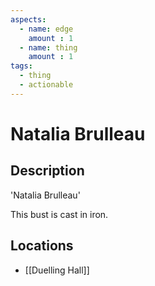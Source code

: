 ```yaml
---
aspects: 
  - name: edge
    amount : 1
  - name: thing
    amount : 1
tags:
  - thing
  - actionable
---
```


# Natalia Brulleau

## Description
'Natalia Brulleau'

This bust is cast in iron.
## Locations
- [[Duelling Hall]]